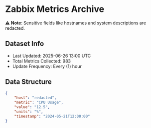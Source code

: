 # Zabbix Metrics Archive

⚠️ **Note**: Sensitive fields like hostnames and system descriptions are redacted.

## Dataset Info
- Last Updated: 2025-06-26 13:00 UTC
- Total Metrics Collected: 983
- Update Frequency: Every (1) hour

## Data Structure
```json
{
    "host": "redacted",
    "metric": "CPU Usage",
    "value": "12.5",
    "units": "%",
    "timestamp": "2024-05-21T12:00:00"
}
```
